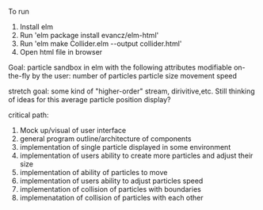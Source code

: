 To run
1. Install elm
2. Run 'elm package install evancz/elm-html'
3. Run 'elm make Collider.elm --output collider.html'
4. Open html file in browser

Goal:
particle sandbox in elm with the following attributes modifiable on-the-fly by the user:
number of particles
particle size
movement speed

stretch goal:
some kind of "higher-order" stream, dirivitive,etc. Still thinking of ideas for this
average particle position display?

critical path:
1. Mock up/visual of user interface
2. general program outline/architecture of components
3. implementation of single particle displayed in some environment
4. implementation of users ability to create more particles and adjust their size
5. implementation of ability of particles to move
6. implementation of users ability to adjust particles speed
7. implementation of collision of particles with boundaries
8. implemenatation of collision of particles with each other

